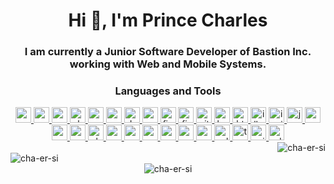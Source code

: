 <h1 align="center">Hi 👋, I'm Prince Charles</h1>
<h3 align="center">
  I am currently a Junior Software Developer of Bastion Inc. working with Web
  and Mobile Systems.
</h3>

<h3 align="center">Languages and Tools</h3>
<div align="center">
  <a href="https://angular.io" target="_blank" rel="noreferrer">
    <img
      src="https://img.shields.io/badge/Angular-%23DD0031.svg?logo=angular&logoColor=white"
      alt="angular"
      height="25px"
    />
  </a>
  <a href="https://cordova.apache.org/" target="_blank" rel="noreferrer">
    <img
      src="https://img.shields.io/badge/Apache%20Cordova-3776AB?logo=apachecordova&logoColor=white"
      alt="apachecordova"
      height="25px"
    />
  </a>
  <a href="https://www.arduino.cc/" target="_blank" rel="noreferrer">
    <img
      src="https://img.shields.io/badge/Arduino-00979D?logo=arduino&logoColor=white"
      alt="arduino"
      height="25px"
    />
  </a>
  <a href="https://www.chartjs.org" target="_blank" rel="noreferrer">
    <img
      src="https://img.shields.io/badge/Chart.js-FF6384?logo=chartdotjs&logoColor=fff"
      alt="chartjs"
      height="25px"
    />
  </a>
  <a href="https://www.w3schools.com/cs/" target="_blank" rel="noreferrer">
    <img
      src="https://img.shields.io/badge/C%23-%23239120.svg?logo=csharp&logoColor=white"
      alt="csharp"
      height="25px"
    />
  </a>
  <a href="https://www.w3schools.com/css/" target="_blank" rel="noreferrer">
    <img
      src="https://img.shields.io/badge/CSS-1572B6?logo=css3&logoColor=fff"
      alt="css3"
      height="25px"
    />
  </a>
  <a href="https://dotnet.microsoft.com/" target="_blank" rel="noreferrer">
    <img
      src="https://img.shields.io/badge/.NET-512BD4?logo=dotnet&logoColor=fff"
      alt="dotnet"
      height="25px"
    />
  </a>
  <a href="https://expressjs.com" target="_blank" rel="noreferrer">
    <img
      src="https://img.shields.io/badge/Express.js-%23404d59.svg?logo=express&logoColor=%2361DAFB"
      alt="express"
      height="25px"
    />
  </a>
  <a href="https://www.figma.com/" target="_blank" rel="noreferrer">
    <img
      src="https://img.shields.io/badge/Figma-F24E1E?logo=figma&logoColor=white"
      alt="figma"
      height="25px"
    />
  </a>
  <a href="https://firebase.google.com/" target="_blank" rel="noreferrer">
    <img
      src="https://img.shields.io/badge/Firebase-039BE5?logo=Firebase&logoColor=white"
      alt="firebase"
      height="25px"
    />
  </a>
  <a href="https://git-scm.com/" target="_blank" rel="noreferrer">
    <img
      src="https://img.shields.io/badge/Git-F05032?logo=git&logoColor=fff"
      alt="git"
      height="25px"
    />
  </a>
  <a href="https://heroku.com" target="_blank" rel="noreferrer">
    <img
      src="https://img.shields.io/badge/Heroku-430098?logo=heroku&logoColor=fffe"
      alt="heroku"
      height="25px"
    />
  </a>
  <a href="https://www.w3.org/html/" target="_blank" rel="noreferrer">
    <img
      src="https://img.shields.io/badge/HTML-%23E34F26.svg?logo=html5&logoColor=white"
      alt="html5"
      height="25px"
    />
  </a>
  <a
    href="https://www.adobe.com/in/products/illustrator.html"
    target="_blank"
    rel="noreferrer"
  >
    <img
      src="https://img.shields.io/badge/Adobe%20Illustrator-FF9A00?logo=adobe%20illustrator&logoColor=white"
      alt="illustrator"
      height="25px"
    />
  </a>
  <a href="https://ionicframework.com" target="_blank" rel="noreferrer">
    <img
      src="https://img.shields.io/badge/Ionic-3880FF?logo=ionic&logoColor=white"
      alt="ionic"
      height="25px"
    />
  </a>
  <a
    href="https://developer.mozilla.org/en-US/docs/Web/JavaScript"
    target="_blank"
    rel="noreferrer"
  >
    <img
      src="https://img.shields.io/badge/JavaScript-F7DF1E?logo=javascript&logoColor=000"
      alt="javascript"
      height="25px"
    />
  </a>
  <a href="https://www.mongodb.com/" target="_blank" rel="noreferrer">
    <img
      src="https://img.shields.io/badge/MongoDB-%234ea94b.svg?logo=mongodb&logoColor=white"
      alt="mongodb"
      height="25px"
    />
  </a>
  <a href="https://www.mysql.com/" target="_blank" rel="noreferrer">
    <img
      src="https://img.shields.io/badge/MySQL-4479A1?logo=mysql&logoColor=fff"
      alt="mysql"
      height="25px"
    />
  </a>
  <a href="https://nodejs.org" target="_blank" rel="noreferrer">
    <img
      src="https://img.shields.io/badge/Node.js-6DA55F?logo=node.js&logoColor=white"
      alt="nodejs"
      height="25px"
    />
  </a>
  <a href="https://www.photoshop.com/en" target="_blank" rel="noreferrer">
    <img
      src="https://img.shields.io/badge/Adobe%20Photoshop-31A8FF?logo=Adobe%20Photoshop&logoColor=black"
      alt="photoshop"
      height="25px"
    />
  </a>
  <a href="https://postman.com" target="_blank" rel="noreferrer">
    <img
      src="https://img.shields.io/badge/Postman-FF6C37?logo=postman&logoColor=white"
      alt="postman"
      height="25px"
    />
  </a>
  <a href="https://reactjs.org/" target="_blank" rel="noreferrer">
    <img
      src="https://img.shields.io/badge/React-%2320232a.svg?logo=react&logoColor=%2361DAFB"
      alt="react"
      height="25px"
    />
  </a>
  <a href="https://reactnative.dev/" target="_blank" rel="noreferrer">
    <img
      src="https://img.shields.io/badge/React_Native-%2320232a.svg?logo=react&logoColor=%2361DAFB"
      alt="reactnative"
      height="25px"
    />
  </a>
  <a href="https://redis.io" target="_blank" rel="noreferrer">
    <img
      src="https://img.shields.io/badge/Redis-%23DD0031.svg?logo=redis&logoColor=white"
      alt="redis"
      height="25px"
    />
  </a>
  <a href="https://redux.js.org" target="_blank" rel="noreferrer">
    <img
      src="https://img.shields.io/badge/Redux-764ABC?logo=redux&logoColor=fff"
      alt="redux"
      height="25px"
    />
  </a>
  <a href="https://sass-lang.com" target="_blank" rel="noreferrer">
    <img
      src="https://img.shields.io/badge/Sass-C69?logo=sass&logoColor=fff"
      alt="sass"
      height="25px"
    />
  </a>
  <a href="https://www.sqlite.org/" target="_blank" rel="noreferrer">
    <img
      src="https://img.shields.io/badge/SQLite-%2307405e.svg?logo=sqlite&logoColor=white"
      alt="sqlite"
      height="25px"
    />
  </a>
  <a href="https://www.typescriptlang.org/" target="_blank" rel="noreferrer">
    <img
      src="https://img.shields.io/badge/TypeScript-3178C6?logo=typescript&logoColor=fff"
      alt="typescript"
      height="25px"
    />
  </a>
  <a href="https://unity.com/" target="_blank" rel="noreferrer">
    <img
      src="https://img.shields.io/badge/Unity-%23000000.svg?logo=unity&logoColor=white"
      alt="unity"
      height="25px"
    />
  </a>
  <a
    href="https://www.adobe.com/products/xd.html"
    target="_blank"
    rel="noreferrer"
  >
    <img
      src="https://img.shields.io/badge/Adobe%20XD-470137?logo=Adobe%20XD&logoColor=#FF61F6"
      alt="xd"
      height="25px"
    />
  </a>
</div>

<div align="right">
  <img
    src="https://github-readme-stats.vercel.app/api/top-langs?username=cha-er-si&show_icons=true&locale=en&layout=compact"
    alt="cha-er-si"
  />
</div>

<div align="left">
  <img
    src="https://github-readme-stats.vercel.app/api?username=cha-er-si&show_icons=true&locale=en"
    alt="cha-er-si"
  />
</div>

<div align="center">
  <img
    src="https://github-readme-streak-stats.herokuapp.com/?user=cha-er-si&"
    alt="cha-er-si"
  />
</div>
